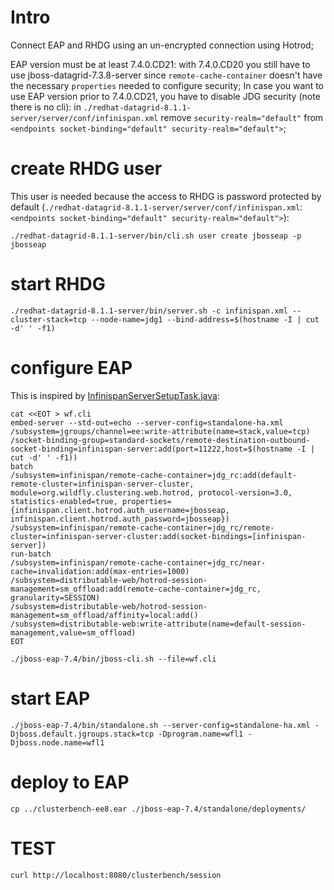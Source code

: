 # Intro

Connect EAP and RHDG using an un-encrypted connection using Hotrod;

EAP version must be at least 7.4.0.CD21: with 7.4.0.CD20 you still have to use jboss-datagrid-7.3.8-server since `remote-cache-container` doesn't have the necessary `properties` needed to configure security;
In case you want to use EAP version prior to 7.4.0.CD21, you have to disable JDG security (note there is no cli): in `./redhat-datagrid-8.1.1-server/server/conf/infinispan.xml` remove `security-realm="default"` from `<endpoints socket-binding="default" security-realm="default">`;

# create RHDG user

This user is needed because the access to RHDG is password protected by default (`./redhat-datagrid-8.1.1-server/server/conf/infinispan.xml`: `<endpoints socket-binding="default" security-realm="default">`):

```
./redhat-datagrid-8.1.1-server/bin/cli.sh user create jbosseap -p jbosseap
```

# start RHDG

```
./redhat-datagrid-8.1.1-server/bin/server.sh -c infinispan.xml --cluster-stack=tcp --node-name=jdg1 --bind-address=$(hostname -I | cut -d' ' -f1)
```

# configure EAP

This is inspired by [InfinispanServerSetupTask.java](https://github.com/wildfly/wildfly/blob/master/testsuite/integration/clustering/src/test/java/org/jboss/as/test/clustering/cluster/web/remote/InfinispanServerSetupTask.java):

```
cat <<EOT > wf.cli
embed-server --std-out=echo --server-config=standalone-ha.xml
/subsystem=jgroups/channel=ee:write-attribute(name=stack,value=tcp)
/socket-binding-group=standard-sockets/remote-destination-outbound-socket-binding=infinispan-server:add(port=11222,host=$(hostname -I | cut -d' ' -f1))
batch
/subsystem=infinispan/remote-cache-container=jdg_rc:add(default-remote-cluster=infinispan-server-cluster, module=org.wildfly.clustering.web.hotrod, protocol-version=3.0, statistics-enabled=true, properties={infinispan.client.hotrod.auth_username=jbosseap, infinispan.client.hotrod.auth_password=jbosseap})
/subsystem=infinispan/remote-cache-container=jdg_rc/remote-cluster=infinispan-server-cluster:add(socket-bindings=[infinispan-server])
run-batch
/subsystem=infinispan/remote-cache-container=jdg_rc/near-cache=invalidation:add(max-entries=1000)
/subsystem=distributable-web/hotrod-session-management=sm_offload:add(remote-cache-container=jdg_rc, granularity=SESSION)
/subsystem=distributable-web/hotrod-session-management=sm_offload/affinity=local:add()
/subsystem=distributable-web:write-attribute(name=default-session-management,value=sm_offload)
EOT

./jboss-eap-7.4/bin/jboss-cli.sh --file=wf.cli
```

# start EAP

```
./jboss-eap-7.4/bin/standalone.sh --server-config=standalone-ha.xml -Djboss.default.jgroups.stack=tcp -Dprogram.name=wfl1 -Djboss.node.name=wfl1
```

# deploy to EAP

```
cp ../clusterbench-ee8.ear ./jboss-eap-7.4/standalone/deployments/
```

# TEST

```
curl http://localhost:8080/clusterbench/session
```